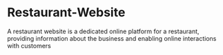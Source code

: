 # Restaurant-Website
A restaurant website is a dedicated online platform for a restaurant, providing information about the business and enabling online interactions with customers

